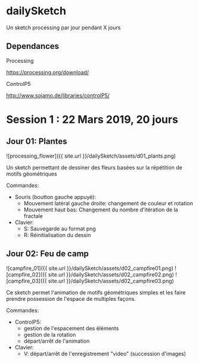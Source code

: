 # dailySketch
Un sketch processing par jour pendant X jours

## Dependances
Processing

https://processing.org/download/

ControlP5

http://www.sojamo.de/libraries/controlP5/

# Session 1 : 22 Mars 2019, 20 jours
## Jour 01: Plantes
![processing_flower]({{ site.url }}/dailySketch/assets/d01_plants.png)

Un sketch permettant de dessiner des fleurs basées sur la répétition de motifs géométriques

Commandes:
- Souris (boutton gauche appuyé):
  - Mouvement latéral gauche droite: changement de couleur et rotation
  - Mouvement haut bas: Changement du nombre d'itération de la fractale
- Clavier:
  - S: Sauvegarde au format png
  - R: Réinitialisation du dessin

## Jour 02: Feu de camp
![campfire_01]({{ site.url }}/dailySketch/assets/d02_campfire01.png)
![campfire_02]({{ site.url }}/dailySketch/assets/d02_campfire02.png)
![campfire_03]({{ site.url }}/dailySketch/assets/d02_campfire03.png)

Ce sketch permet l'animation de motifs géométriques simples et les faire prendre possession de l'espace de multiples façons.

Commandes:
- ControlP5:
  - gestion de l'espacement des éléments
  - gestion de la rotation
  - départ/arrêt de l'animation
- Clavier:
  - V: départ/arrêt de l'enregistrement "video" (succession d'images)
